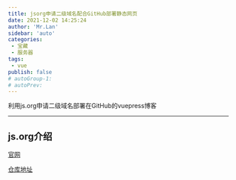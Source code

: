 ```yaml
---
title: jsorg申请二级域名配合GitHub部署静态网页
date: 2021-12-02 14:25:24
author: 'Mr.Lan'
sidebar: 'auto'
categories: 
 - 宝藏
 - 服务器
tags: 
 - vue
publish: false
# autoGroup-1:
# autoPrev:
---
```


利用js.org申请二级域名部署在GitHub的vuepress博客
<!-- more -->
***

## **js.org介绍**
[官网](https://js.org/)

[仓库地址](https://github.com/js-org/js.org/)